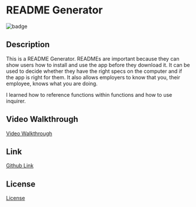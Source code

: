 # README Generator
![badge](https://img.shields.io/badge/license-MIT-green)

## Description
This is a README Generator. READMEs are important because they can show users how to install and use the app before they download it. It can be used to decide whether they have the right specs on the computer and if the app is right for them. It also allows employers to know that you, their employee, knows what you are doing. 

I learned how to reference functions within functions and how to use inquirer.

## Video Walkthrough
<a href="https://user-images.githubusercontent.com/70443846/122809220-a6be4180-d282-11eb-948e-806903b180e5.mp4">Video Walkthrough</a>

## Link
<a href="https://aurorabrynn.github.io/readme-generator/">Github Link</a>

## License
<a href="./LICENSE.txt">License</a>